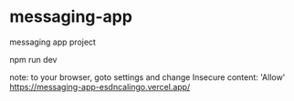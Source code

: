# messaging-app
messaging app project


npm run dev

note: to your browser, goto settings and change Insecure content: 'Allow'
https://messaging-app-esdncalingo.vercel.app/
